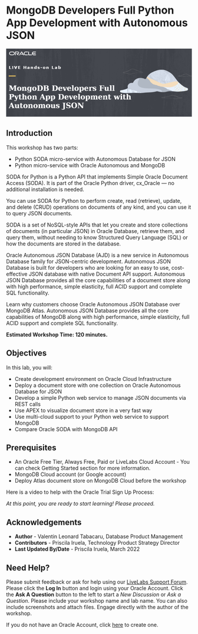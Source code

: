 # MongoDB Developers Full Python App Development with Autonomous JSON

![Intro MongoDB Developers Full Python App Development with Autonomous JSON](./images/intro.png)

## Introduction

This workshop has two parts:

- Python SODA micro-service with Autonomous Database for JSON
- Python micro-service with Oracle Autonomous and MongoDB


SODA for Python is a Python API that implements Simple Oracle Document Access (SODA). It is part of the Oracle Python driver, cx_Oracle — no additional installation is needed.

You can use SODA for Python to perform create, read (retrieve), update, and delete (CRUD) operations on documents of any kind, and you can use it to query JSON documents.

SODA is a set of NoSQL-style APIs that let you create and store collections of documents (in particular JSON) in Oracle Database, retrieve them, and query them, without needing to know Structured Query Language (SQL) or how the documents are stored in the database.

Oracle Autonomous JSON Database (AJD) is a new service in Autonomous Database family for JSON-centric development. Autonomous JSON Database is built for developers who are looking for an easy to use, cost-effective JSON database with native Document API support. Autonomous JSON Database provides all the core capabilities of a document store along with high performance, simple elasticity, full ACID support and complete SQL functionality.

Learn why customers choose Oracle Autonomous JSON Database over MongoDB Atlas. Autonomous JSON Database provides all the core capabilities of MongoDB along with high performance, simple elasticity, full ACID support and complete SQL functionality.

**Estimated Workshop Time: 120 minutes.**

## Objectives
In this lab, you will:
* Create development environment on Oracle Cloud Infrastructure
* Deploy a document store with one collection on Oracle Autonomous Database for JSON
* Develop a simple Python web service to manage JSON documents via REST calls
* Use APEX to visualize document store in a very fast way
* Use multi-cloud support to your Python web service to support MongoDB
* Compare Oracle SODA with MongoDB API


## Prerequisites
* An Oracle Free Tier, Always Free, Paid or LiveLabs Cloud Account - You can check Getting Started section for more information.
* MongoDB Cloud account (or Google account)
* Deploy Atlas document store on MongoDB Cloud before the workshop

Here is a video to help with the Oracle Trial Sign Up Process:
[](youtube:4U-0SumNz6w)

*At this point, you are ready to start learning! Please proceed.*

## Acknowledgements
* **Author** - Valentin Leonard Tabacaru, Database Product Management
* **Contributors** - Priscila Iruela, Technology Product Strategy Director
* **Last Updated By/Date** - Priscila Iruela, March 2022

## Need Help?
Please submit feedback or ask for help using our [LiveLabs Support Forum](https://community.oracle.com/tech/developers/categories/livelabsdiscussions). Please click the **Log In** button and login using your Oracle Account. Click the **Ask A Question** button to the left to start a *New Discussion* or *Ask a Question*.  Please include your workshop name and lab name.  You can also include screenshots and attach files.  Engage directly with the author of the workshop.

If you do not have an Oracle Account, click [here](https://profile.oracle.com/myprofile/account/create-account.jspx) to create one.